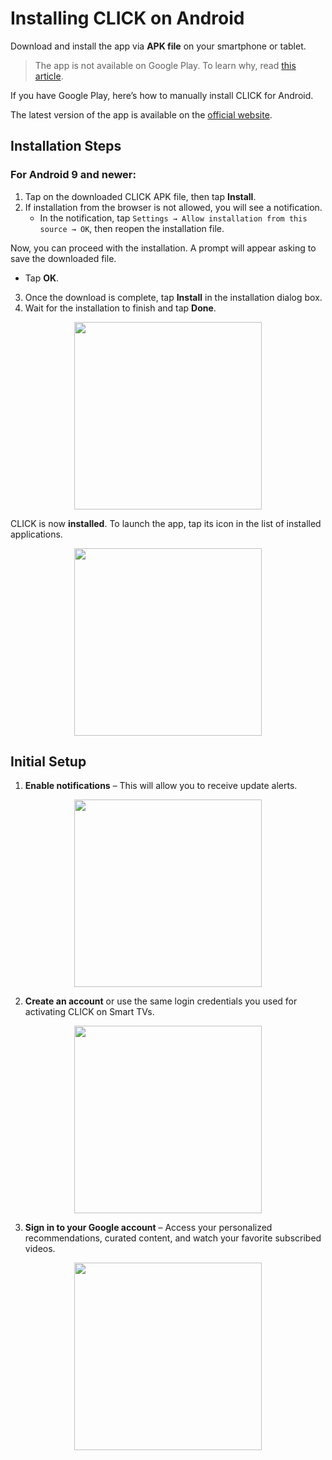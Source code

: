 # Installing CLICK on Android

Download and install the app via **APK file** on your smartphone or tablet.

> The app is not available on Google Play. To learn why, read [this article](https://www.androidpolice.com/2016/03/01/google-explicitly-bans-ad-blockers-from-the-play-store-except-all-those-ad-blocking-web-browsers-apparently/).
>

If you have Google Play, here’s how to manually install CLICK for Android.

The latest version of the app is available on the [official website](https://myclick.app/app).

## Installation Steps

### For Android 9 and newer:

1. Tap on the downloaded CLICK APK file, then tap **Install**.  
2. If installation from the browser is not allowed, you will see a notification.  
   - In the notification, tap `Settings → Allow installation from this source → OK`, then reopen the installation file.  

Now, you can proceed with the installation. A prompt will appear asking to save the downloaded file.  
- Tap **OK**.

3. Once the download is complete, tap **Install** in the installation dialog box.  
4. Wait for the installation to finish and tap **Done**.

<p align="center"><img src="telegram-cloud-photo-size-2-5240471339846985384-y.jpg" width="300"></p> 

CLICK is now **installed**. To launch the app, tap its icon in the list of installed applications.

<p align="center"><img src="telegram-cloud-photo-size-2-5240471339846985380-y.jpg" width="300"></p> 

## Initial Setup

1. **Enable notifications** – This will allow you to receive update alerts.  

<p align="center"><img src="telegram-cloud-photo-size-2-5240471339846985378-y.jpg" width="300"></p> 

2. **Create an account** or use the same login credentials you used for activating CLICK on Smart TVs.  

<p align="center"><img src="telegram-cloud-photo-size-2-5240471339846985379-y.jpg" width="300"></p> 

3. **Sign in to your Google account** – Access your personalized recommendations, curated content, and watch your favorite subscribed videos.  

<p align="center"><img src="telegram-cloud-photo-size-2-5240471339846985377-y.jpg" width="300"></p> 
